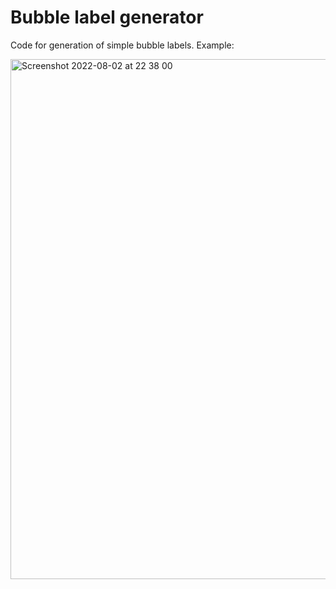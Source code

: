 # Bubble label generator

Code for generation of simple bubble labels. 
Example:

<img width="832" alt="Screenshot 2022-08-02 at 22 38 00" src="https://user-images.githubusercontent.com/56977617/182459123-b3e016e2-b78b-468d-ad64-5621840d7b45.png">
